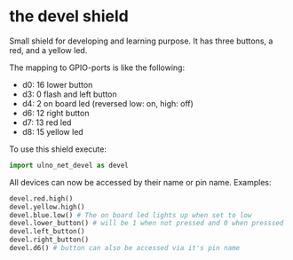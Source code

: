 # the devel shield
Small shield for developing and learning purpose.
It has three buttons, a red, and a yellow led.

The mapping to GPIO-ports is like the following:
- d0: 16 lower button
- d3:  0 flash and left button
- d4:  2 on board led (reversed low: on, high: off)
- d6: 12 right button
- d7: 13 red led
- d8: 15 yellow led

To use this shield execute:
```python
import ulno_net_devel as devel
```

All devices can now be accessed by their name or pin name.
Examples:
```python
devel.red.high()
devel.yellow.high()
devel.blue.low() # The on board led lights up when set to low
devel.lower_button() # will be 1 when not pressed and 0 when presssed
devel.left_button()
devel.right_button()
devel.d6() # button can also be accessed via it's pin name
```

